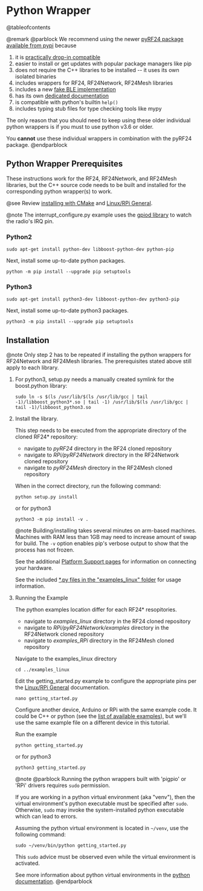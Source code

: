 # Python Wrapper

@tableofcontents

@remark
@parblock
We recommend using the newer [pyRF24 package](https://github.com/nRF24/pyRF24)
[available from pypi](https://pypi.org/project/pyrf24/) because

1. it is [practically drop-in compatible](https://nrf24.github.io/pyRF24/#migrating-to-pyrf24)
2. easier to install or get updates with popular package managers like pip
3. does not require the C++ libraries to be installed -- it uses its own isolated binaries
4. includes wrappers for RF24, RF24Network, RF24Mesh libraries
5. includes a new [fake BLE implementation](https://nrf24.github.io/pyRF24/ble_api.html)
6. has its own [dedicated documentation](https://nRF24.github.io/pyRF24)
7. is compatible with python's builtin `help()`
8. includes typing stub files for type checking tools like mypy

The only reason that you should need to keep using these older individual python
wrappers is if you must to use python v3.6 or older.

You **cannot** use these individual wrappers in combination with the pyRF24 package.
@endparblock

## Python Wrapper Prerequisites

These instructions work for the RF24, RF24Network, and RF24Mesh libraries, but
the C++ source code needs to be built and installed for the corresponding
python wrapper(s) to work.

@see Review [installing with CMake](md_docs_using_cmake.html) and [Linux/RPi General](md_docs_rpi_general.html).

@note The interrupt_configure.py example uses the
[gpiod library](https://pypi.org/project/gpiod) to watch the radio's IRQ pin.

### Python2

```shell
sudo apt-get install python-dev libboost-python-dev python-pip
```

Next, install some up-to-date python packages.

```shell
python -m pip install --upgrade pip setuptools
```

### Python3

```shell
sudo apt-get install python3-dev libboost-python-dev python3-pip
```

Next, install some up-to-date python3 packages.

```shell
python3 -m pip install --upgrade pip setuptools
```

## Installation

@note Only step 2 has to be repeated if installing the python wrappers for
RF24Network and RF24Mesh libraries. The prerequisites stated above still apply
to each library.

1. For python3, setup.py needs a manually created symlink for the boost.python library:
   ```shell
   sudo ln -s $(ls /usr/lib/$(ls /usr/lib/gcc | tail -1)/libboost_python3*.so | tail -1) /usr/lib/$(ls /usr/lib/gcc | tail -1)/libboost_python3.so
   ```
2. Install the library.

   This step needs to be executed from the appropriate directory of
   the cloned RF24* repository:
   - navigate to *pyRF24* directory in the RF24 cloned repository
   - navigate to *RPi/pyRF24Network* directory in the RF24Network cloned repository
   - navigate to *pyRF24Mesh* directory in the RF24Mesh cloned repository

   When in the correct directory, run the following command:
   ```shell
   python setup.py install
   ```
   or for python3
   ```shell
   python3 -m pip install -v .
   ```
   @note Building/installing takes several minutes on arm-based machines.
   Machines with RAM less than 1GB may need to increase amount of swap for build.
   The `-v` option enables pip's verbose output to show that the process has not frozen.

   See the additional [Platform Support pages](pages.html) for information on connecting your hardware.

   See the included [\*.py files in the "examples_linux" folder](examples.html) for usage information.
3. Running the Example

   The python examples location differ for each RF24* resopitories.
   - navigate to *examples_linux* directory in the RF24 cloned repository
   - navigate to *RPi/pyRF24Network/examples* directory in the RF24Network cloned repository
   - navigate to *examples_RPi* directory in the RF24Mesh cloned repository

   Navigate to the examples_linux directory
   ```shell
   cd ../examples_linux
   ```
   Edit the getting_started.py example to configure the appropriate pins per the [Linux/RPi General](md_docs_rpi_general.html) documentation.
   ```shell
   nano getting_started.py
   ```
   Configure another device, Arduino or RPi with the same example code. It could be C++ or python (see the [list of available examples](examples.html)), but we'll use the same example file on a different device in this tutorial.

   Run the example
   ```shell
   python getting_started.py
   ```
   or for python3
   ```shell
   python3 getting_started.py
   ```

   @note
   @parblock
   Running the python wrappers built with 'pigpio' or 'RPi' drivers requires `sudo` permission.
   
   If you are working in a python virtual environment (aka "venv"), then the
   virtual environment's python executable must be specified after `sudo`. Otherwise,
   `sudo` may invoke the system-installed python executable which can lead to errors.

   Assuming the python virtual environment is located in `~/venv`, use the following command:
   ```
   sudo ~/venv/bin/python getting_started.py
   ```
   This `sudo` advice must be observed even while the virtual environment is activated.

   See more information about python virtual environments in the
   [python documentation](https://docs.python.org/3/library/venv.html).
   @endparblock
